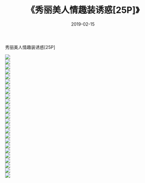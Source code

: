 ﻿---
layout: post
title:  《秀丽美人情趣装诱惑[25P]》
date:   2019-02-15
img: http://pic.660000.xyz/1:/性感/2019/秀丽美人情趣装诱惑[25P]/000.jpg
categories: [美女, 清纯, 唯美]
---

秀丽美人情趣装诱惑[25P]

  ![](http://pic.660000.xyz/1:/性感/2019/秀丽美人情趣装诱惑[25P]/001.jpg) <br> ![](http://pic.660000.xyz/1:/性感/2019/秀丽美人情趣装诱惑[25P]/002.jpg) <br> ![](http://pic.660000.xyz/1:/性感/2019/秀丽美人情趣装诱惑[25P]/003.jpg) <br> ![](http://pic.660000.xyz/1:/性感/2019/秀丽美人情趣装诱惑[25P]/004.jpg) <br> ![](http://pic.660000.xyz/1:/性感/2019/秀丽美人情趣装诱惑[25P]/005.jpg) <br> ![](http://pic.660000.xyz/1:/性感/2019/秀丽美人情趣装诱惑[25P]/006.jpg) <br> ![](http://pic.660000.xyz/1:/性感/2019/秀丽美人情趣装诱惑[25P]/007.jpg) <br> ![](http://pic.660000.xyz/1:/性感/2019/秀丽美人情趣装诱惑[25P]/008.jpg) <br> ![](http://pic.660000.xyz/1:/性感/2019/秀丽美人情趣装诱惑[25P]/009.jpg) <br> ![](http://pic.660000.xyz/1:/性感/2019/秀丽美人情趣装诱惑[25P]/010.jpg) <br> ![](http://pic.660000.xyz/1:/性感/2019/秀丽美人情趣装诱惑[25P]/011.jpg) <br> ![](http://pic.660000.xyz/1:/性感/2019/秀丽美人情趣装诱惑[25P]/012.jpg) <br> ![](http://pic.660000.xyz/1:/性感/2019/秀丽美人情趣装诱惑[25P]/013.jpg) <br> ![](http://pic.660000.xyz/1:/性感/2019/秀丽美人情趣装诱惑[25P]/014.jpg) <br> ![](http://pic.660000.xyz/1:/性感/2019/秀丽美人情趣装诱惑[25P]/015.jpg) <br> ![](http://pic.660000.xyz/1:/性感/2019/秀丽美人情趣装诱惑[25P]/016.jpg) <br> ![](http://pic.660000.xyz/1:/性感/2019/秀丽美人情趣装诱惑[25P]/017.jpg) <br> ![](http://pic.660000.xyz/1:/性感/2019/秀丽美人情趣装诱惑[25P]/018.jpg) <br> ![](http://pic.660000.xyz/1:/性感/2019/秀丽美人情趣装诱惑[25P]/019.jpg) <br> ![](http://pic.660000.xyz/1:/性感/2019/秀丽美人情趣装诱惑[25P]/020.jpg) <br> ![](http://pic.660000.xyz/1:/性感/2019/秀丽美人情趣装诱惑[25P]/021.jpg) <br> ![](http://pic.660000.xyz/1:/性感/2019/秀丽美人情趣装诱惑[25P]/022.jpg) <br> ![](http://pic.660000.xyz/1:/性感/2019/秀丽美人情趣装诱惑[25P]/023.jpg) <br> ![](http://pic.660000.xyz/1:/性感/2019/秀丽美人情趣装诱惑[25P]/024.jpg) <br> ![](http://pic.660000.xyz/1:/性感/2019/秀丽美人情趣装诱惑[25P]/025.jpg) <br>